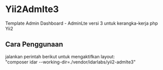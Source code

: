 Yii2Admlte3
==================

Template Admin Dashboard - AdminLte versi 3 untuk kerangka-kerja php Yii2

Cara Penggunaan
------------------

jalankan perintah berikut untuk mengaktifkan layout:<br>
"composer idar --working-dir=./vendor/idarlabs/yii2-admlte3"

